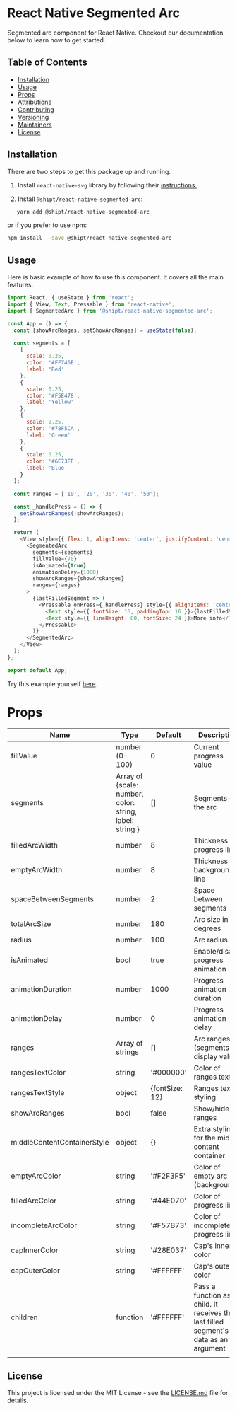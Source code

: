 # React Native Segmented Arc

Segmented arc component for React Native. Checkout our documentation below to learn how to get started.

## Table of Contents

- [Installation](#installation)
- [Usage](#usage)
- [Props](#props)
- [Attributions](#attributions)
- [Contributing](#contributing)
- [Versioning](#versioning)
- [Maintainers](#maintainers)
- [License](#license)

## Installation

There are two steps to get this package up and running.

1. Install `react-native-svg` library by following their [instructions.](https://github.com/react-native-svg/react-native-svg)

2. Install `@shipt/react-native-segmented-arc`:

```bash
   yarn add @shipt/react-native-segmented-arc
```

or if you prefer to use npm:

```bash
npm install --save @shipt/react-native-segmented-arc
```

## Usage

Here is basic example of how to use this component. It covers all the main features.

```js
import React, { useState } from 'react';
import { View, Text, Pressable } from 'react-native';
import { SegmentedArc } from '@shipt/react-native-segmented-arc';

const App = () => {
  const [showArcRanges, setShowArcRanges] = useState(false);

  const segments = [
    {
      scale: 0.25,
      color: '#FF746E',
      label: 'Red'
    },
    {
      scale: 0.25,
      color: '#F5E478',
      label: 'Yellow'
    },
    {
      scale: 0.25,
      color: '#78F5CA',
      label: 'Green'
    },
    {
      scale: 0.25,
      color: '#6E73FF',
      label: 'Blue'
    }
  ];

  const ranges = ['10', '20', '30', '40', '50'];

  const _handlePress = () => {
    setShowArcRanges(!showArcRanges);
  };

  return (
    <View style={{ flex: 1, alignItems: 'center', justifyContent: 'center' }}>
      <SegmentedArc
        segments={segments}
        fillValue={70}
        isAnimated={true}
        animationDelay={1000}
        showArcRanges={showArcRanges}
        ranges={ranges}
      >
        {lastFilledSegment => (
          <Pressable onPress={_handlePress} style={{ alignItems: 'center' }}>
            <Text style={{ fontSize: 16, paddingTop: 16 }}>{lastFilledSegment.label}</Text>
            <Text style={{ lineHeight: 80, fontSize: 24 }}>More info</Text>
          </Pressable>
        )}
      </SegmentedArc>
    </View>
  );
};

export default App;
```

Try this example yourself [here](./example).

# Props

| Name                        | Type                                                    | Default        | Description                                                                           |
| --------------------------- | ------------------------------------------------------- | -------------- | ------------------------------------------------------------------------------------- |
| fillValue                   | number (0-100)                                          | 0              | Current progress value                                                                |
| segments                    | Array of {scale: number, color: string, label: string } | []             | Segments of the arc                                                                   |
| filledArcWidth              | number                                                  | 8              | Thickness of progress line                                                            |
| emptyArcWidth               | number                                                  | 8              | Thickness of background line                                                          |
| spaceBetweenSegments        | number                                                  | 2              | Space between segments                                                                |
| totalArcSize                | number                                                  | 180            | Arc size in degrees                                                                   |
| radius                      | number                                                  | 100            | Arc radius                                                                            |
| isAnimated                  | bool                                                    | true           | Enable/disable progress animation                                                     |
| animationDuration           | number                                                  | 1000           | Progress animation duration                                                           |
| animationDelay              | number                                                  | 0              | Progress animation delay                                                              |
| ranges                      | Array of strings                                        | []             | Arc ranges (segments) display values                                                  |
| rangesTextColor             | string                                                  | '#000000'      | Color of ranges text                                                                  |
| rangesTextStyle             | object                                                  | {fontSize: 12} | Ranges text styling                                                                   |
| showArcRanges               | bool                                                    | false          | Show/hide arc ranges                                                                  |
| middleContentContainerStyle | object                                                  | {}             | Extra styling for the middle content container                                        |
| emptyArcColor               | string                                                  | '#F2F3F5'      | Color of empty arc (background)                                                       |
| filledArcColor              | string                                                  | '#44E070'      | Color of progress line                                                                |
| incompleteArcColor          | string                                                  | '#F57B73'      | Color of incomplete progress line                                                     |
| capInnerColor               | string                                                  | '#28E037'      | Cap's inner color                                                                     |
| capOuterColor               | string                                                  | '#FFFFFF'      | Cap's outer color                                                                     |
| children                    | function                                                | '#FFFFFF'      | Pass a function as a child. It receives the last filled segment's data as an argument |
|                             |

## License

This project is licensed under the MIT License - see the [LICENSE.md](LICENSE.md) file for details.
